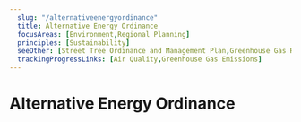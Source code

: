 ```yaml
---
  slug: "/alternativeenergyordinance"
  title: Alternative Energy Ordinance
  focusAreas: [Environment,Regional Planning]
  principles: [Sustainability]
  seeOther: [Street Tree Ordinance and Management Plan,Greenhouse Gas Reduction Targets And Climate Action Plans,GREEN BUILDING STANDARDS]
  trackingProgressLinks: [Air Quality,Greenhouse Gas Emissions]
---
```

# Alternative Energy Ordinance